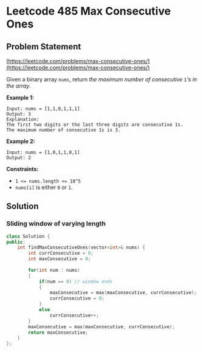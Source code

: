 # Leetcode 485 Max Consecutive Ones

## Problem Statement

[https://leetcode.com/problems/max-consecutive-ones/](https://leetcode.com/problems/max-consecutive-ones/)

Given a binary array `nums`, return _the maximum number of consecutive_ `1`_'s in the array_.

**Example 1:**

```
Input: nums = [1,1,0,1,1,1]
Output: 3
Explanation: 
The first two digits or the last three digits are consecutive 1s. 
The maximum number of consecutive 1s is 3.
```

**Example 2:**

```
Input: nums = [1,0,1,1,0,1]
Output: 2
```

**Constraints:**

* `1 <= nums.length <= 10^5`
* `nums[i]` is either `0` or `1`.

## Solution

### Sliding window of varying length

```cpp
class Solution {
public:
    int findMaxConsecutiveOnes(vector<int>& nums) {
        int currConsecutive = 0;
        int maxConsecutive = 0;
        
        for(int num : nums)
        {
            if(num == 0) // window ends
            {
                maxConsecutive = max(maxConsecutive, currConsecutive);
                currConsecutive = 0;
            }
            else
                currConsecutive++;
        }
        maxConsecutive = max(maxConsecutive, currConsecutive);
        return maxConsecutive;
    }
};
```
